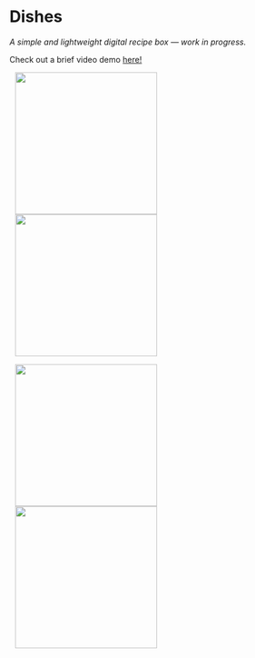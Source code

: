 # Dishes

_A simple and lightweight digital recipe box — work in progress._

Check out a brief video demo [here!](https://youtube.com/shorts/Iay6ePbJe_M)

<p>
  <img width="250" src="https://github.com/user-attachments/assets/3cdbc4ac-4925-4960-a256-3d3e1326722a" hspace="10" >
  <img width="250" src="https://github.com/user-attachments/assets/7f0bf915-21cd-4805-9f3c-8763920c9e87" hspace="10" >
  <p>
  <img width="250" src="https://github.com/user-attachments/assets/c6f8d479-6a89-4354-add3-2a14dc91cf38" hspace="10" >
  <img width="250" src="https://github.com/user-attachments/assets/d780f4b1-d303-4f38-ae0d-39dc3e4f92d1" hspace="10" >
</p>

